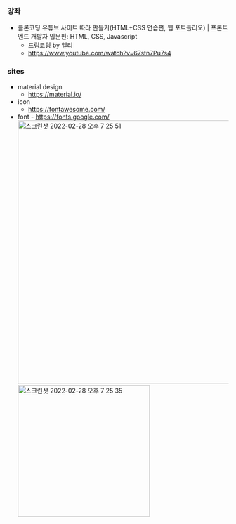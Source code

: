 ### 강좌

-   클론코딩 유튜브 사이트 따라 만들기(HTML+CSS 연습편, 웹 포트폴리오) | 프론트엔드 개발자 입문편: HTML, CSS, Javascript
    -   드림코딩 by 엘리
    -   https://www.youtube.com/watch?v=67stn7Pu7s4

### sites

-   material design
    -   https://material.io/
-   icon
    -   https://fontawesome.com/
-   font - https://fonts.google.com/
    <img width="600" alt="스크린샷 2022-02-28 오후 7 25 51" src="https://user-images.githubusercontent.com/96237885/155966987-1962697b-81df-44a9-9e6a-fd5aa9e14161.png">
    <img width="300" alt="스크린샷 2022-02-28 오후 7 25 35" src="https://user-images.githubusercontent.com/96237885/155967044-ea65fe14-899b-428b-9444-dfd56cff1ce4.png">

